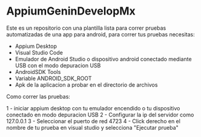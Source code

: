 # AppiumGeninDevelopMx

Este es un repositorio con una plantilla lista para correr pruebas automatizadas de una app para android, para correr tus pruebas necesitas:

  - Appium Desktop
  - Visual Studio Code
  - Emulador de Android Studio o dispositivo android conectado mediante USB con el modo depuracion USB
  - AndroidSDK Tools
  - Variable ANDROID_SDK_ROOT
  - Apk de la aplicacion a probar en el directorio de archivos
  
  
Como correr las pruebas:

  1 - iniciar appium desktop con tu emulador encendido o tu dispositivo conectado en modo depuracion USB
  2 - Configurar la ip del servidor como 127.0.0.1
  3 - Seleccionar el puerto de red 4723
  4 - Click derecho en el nombre de tu prueba en visual studio y selecciona "Ejecutar prueba"
